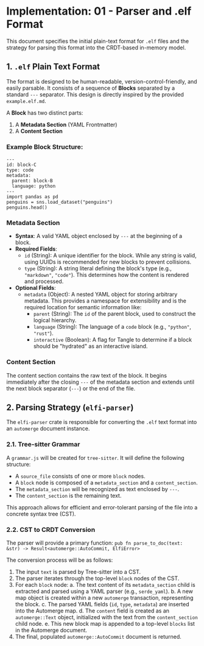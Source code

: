 # Implementation: 01 - Parser and .elf Format

This document specifies the initial plain-text format for `.elf` files and the strategy for parsing this format into the CRDT-based in-memory model.

## 1. `.elf` Plain Text Format

The format is designed to be human-readable, version-control-friendly, and easily parsable. It consists of a sequence of **Blocks** separated by a standard `---` separator. This design is directly inspired by the provided `example.elf.md`.

A **Block** has two distinct parts:
1.  A **Metadata Section** (YAML Frontmatter)
2.  A **Content Section**

### Example Block Structure:

```
---
id: block-C
type: code
metadata:
  parent: block-B
  language: python
---
import pandas as pd
penguins = sns.load_dataset("penguins")
penguins.head()
```

### Metadata Section

-   **Syntax**: A valid YAML object enclosed by `---` at the beginning of a block.
-   **Required Fields**:
    -   `id` (String): A unique identifier for the block. While any string is valid, using UUIDs is recommended for new blocks to prevent collisions.
    -   `type` (String): A string literal defining the block's type (e.g., `"markdown"`, `"code"`). This determines how the content is rendered and processed.
-   **Optional Fields**:
    -   `metadata` (Object): A nested YAML object for storing arbitrary metadata. This provides a namespace for extensibility and is the required location for semantic information like:
        -   `parent` (String): The `id` of the parent block, used to construct the logical hierarchy.
        -   `language` (String): The language of a `code` block (e.g., `"python"`, `"rust"`).
        -   `interactive` (Boolean): A flag for Tangle to determine if a block should be "hydrated" as an interactive island.

### Content Section

The content section contains the raw text of the block. It begins immediately after the closing `---` of the metadata section and extends until the next block separator (`---`) or the end of the file.

## 2. Parsing Strategy (`elfi-parser`)

The `elfi-parser` crate is responsible for converting the `.elf` text format into an `automerge` document instance.

### 2.1. Tree-sitter Grammar

A `grammar.js` will be created for `tree-sitter`. It will define the following structure:
-   A `source_file` consists of one or more `block` nodes.
-   A `block` node is composed of a `metadata_section` and a `content_section`.
-   The `metadata_section` will be recognized as text enclosed by `---`.
-   The `content_section` is the remaining text.

This approach allows for efficient and error-tolerant parsing of the file into a concrete syntax tree (CST).

### 2.2. CST to CRDT Conversion

The parser will provide a primary function:
`pub fn parse_to_doc(text: &str) -> Result<automerge::AutoCommit, ElfiError>`

The conversion process will be as follows:
1.  The input `text` is parsed by Tree-sitter into a CST.
2.  The parser iterates through the top-level `block` nodes of the CST.
3.  For each `block` node:
    a. The text content of its `metadata_section` child is extracted and parsed using a YAML parser (e.g., `serde_yaml`).
    b. A new map object is created within a new `automerge` transaction, representing the block.
    c. The parsed YAML fields (`id`, `type`, `metadata`) are inserted into the Automerge map.
    d. The `content` field is created as an `automerge::Text` object, initialized with the text from the `content_section` child node.
    e. This new block map is appended to a top-level `blocks` list in the Automerge document.
4.  The final, populated `automerge::AutoCommit` document is returned.
